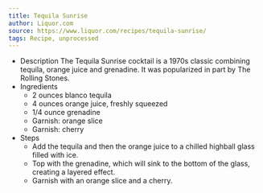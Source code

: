 ```yaml
---
title: Tequila Sunrise
author: Liquor.com
source: https://www.liquor.com/recipes/tequila-sunrise/
tags: Recipe, unprocessed
---
```

- Description
The Tequila Sunrise cocktail is a 1970s classic combining tequila, orange juice and grenadine. It was popularized in part by The Rolling Stones.
- Ingredients
  - 2 ounces blanco tequila
  - 4 ounces orange juice, freshly squeezed
  - 1/4 ounce grenadine
  - Garnish: orange slice
  - Garnish: cherry
- Steps
  - Add the tequila and then the orange juice to a chilled highball glass filled with ice.
  - Top with the grenadine, which will sink to the bottom of the glass, creating a layered effect.
  - Garnish with an orange slice and a cherry.